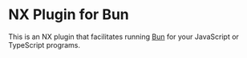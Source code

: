 # NX Plugin for Bun

This is an NX plugin that facilitates running [Bun](https://bun.sh) for your JavaScript or TypeScript programs.
